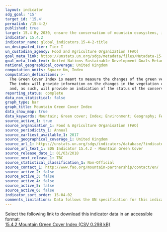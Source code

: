 ```yaml
---
layout: indicator
sdg_goal: '15'
target_id: '15.4'
permalink: /15-4-2/
published: true
target: 15.4 By 2030, ensure the conservation of mountain ecosystems, including their biodiversity, in order to enhance their capacity to provide benefits that are essential for sustainable development
indicator: 15.4.2
indicator_name: global_indicators.15-4-2-title
un_designated_tier: Tier I
un_custodian_agency: Food and Agriculture Organization (FAO)
goal_meta_link: https://unstats.un.org/sdgs/metadata/files/Metadata-15-04-02.pdf
goal_meta_link_text: United Nations Sustainable Development Goals Metadata (PDF 384 KB)
national_geographical_coverage: United Kingdom
computation_units: Square Km, Index
computation_definitions: >-
  The Green Cover Index is meant to measure the changes of the green vegetation in mountain areas - i.e. forest, shrubs, trees, pasture land, crop land, etc. – in order to monitor progress on the mountain target.
  The index will provide information on the changes in the vegetation cover
  and, as such, will provide an indication of the status of the conservation of mountain environments.
reporting_status: complete
data_non_statistical: false
graph_type: bar
graph_title: Mountain Green Cover Index
data_show_map: true
data_keywords: Mountain; Green cover; Index; Environment; Geography; FAO
source_active_1: true
source_organisation_1: Food & Agriculture Organisation (FAO)
source_periodicity_1: Annual
source_earliest_available_1: 2017
source_geographical_coverage_1: United Kingdom
source_url_1: https://unstats.un.org/sdgs/indicators/database/?indicator=15.4.2
source_url_text_1: SDG Indicator 15.4.2 - Mountain Green Cover
source_release_date_1: 01/03/2018
source_next_release_1: TBC
source_statistical_classification_1: Non-Official
source_contact_1: http://www.fao.org/mountain-partnership/contact/en/
source_active_2: false
source_active_3: false
source_active_4: false
source_active_5: false
source_active_6: false
indicator_sort_order: 15-04-02
comments_limitations: Data follows the UN specification for this indicator. This indicator has not been identified in collaboration with topic experts.
---
```

Select the following link to download this indicator data in an accessible format:<br>[15.4.2 Mountain Green Cover Index (CSV 0.298 kB)](https://sustainabledevelopment-uk.github.io/sdg-data/data/15-4-2.csv)

